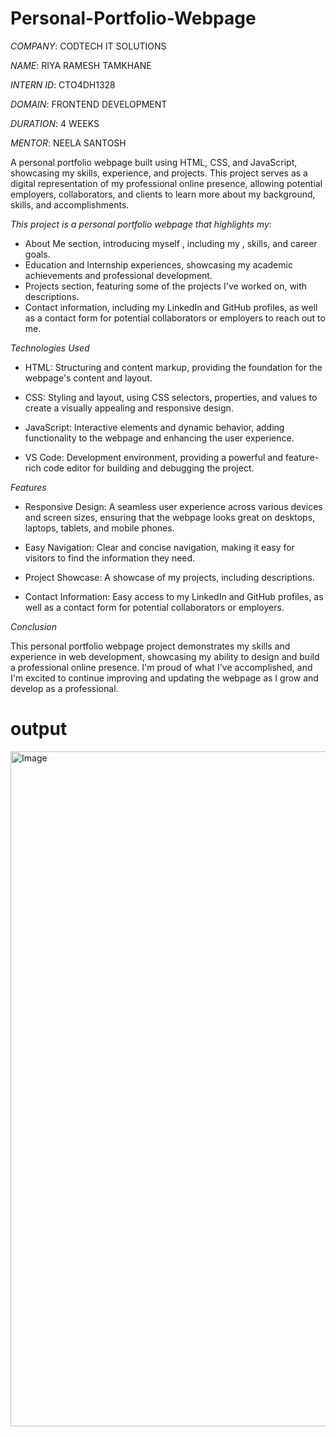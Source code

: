 # Personal-Portfolio-Webpage

*COMPANY*:  CODTECH IT SOLUTIONS

 *NAME*:  RIYA RAMESH TAMKHANE

*INTERN ID*: CTO4DH1328

*DOMAIN*:  FRONTEND DEVELOPMENT

*DURATION*:  4 WEEKS

*MENTOR*:  NEELA SANTOSH

A personal portfolio webpage built using HTML, CSS, and JavaScript, showcasing my skills, experience, and projects. 
This project serves as a digital representation of my professional online presence, allowing potential employers, 
collaborators, and clients to learn more about my background, skills, and accomplishments.

*This project is a personal portfolio webpage that highlights my:*

- About Me section, introducing myself , including my , skills, and career goals.
- Education and Internship experiences, showcasing my academic achievements and professional development.
- Projects section, featuring some of the projects I've worked on, with descriptions.
- Contact information, including my LinkedIn and GitHub profiles, as well as a contact form for potential collaborators or employers to reach out to me.

*Technologies Used*

- HTML: Structuring and content markup, providing the foundation for the webpage's content and layout.
 
- CSS: Styling and layout, using CSS selectors, properties, and values to create a visually appealing and responsive design.
  
- JavaScript: Interactive elements and dynamic behavior, adding functionality to the webpage and enhancing the user experience.
  
- VS Code: Development environment, providing a powerful and feature-rich code editor for building and debugging the project.

*Features*

- Responsive Design: A seamless user experience across various devices and screen sizes, ensuring that the webpage looks great on desktops, laptops, tablets, and mobile phones.
  
- Easy Navigation: Clear and concise navigation, making it easy for visitors to find the information they need.
  
- Project Showcase: A showcase of my projects, including descriptions.
  
- Contact Information: Easy access to my LinkedIn and GitHub profiles, as well as a contact form for potential collaborators or employers.

*Conclusion*

This personal portfolio webpage project demonstrates my skills and experience in web development, showcasing my ability to design and build
a professional online presence. I'm proud of what I've accomplished, and I'm excited to continue improving and updating the webpage as I grow and develop as a professional.

# output

<img width="1920" height="1080" alt="Image" src="https://github.com/user-attachments/assets/0671693d-8f26-48b7-b946-d21e2c4849de" />
